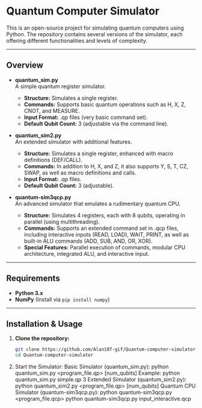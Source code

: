 # Quantum Computer Simulator

This is an open-source project for simulating quantum computers using Python. The repository contains several versions of the simulator, each offering different functionalities and levels of complexity.

---

## Overview

- **quantum_sim.py**  
  A simple quantum register simulator.
  - **Structure:** Simulates a single register.
  - **Commands:** Supports basic quantum operations such as H, X, Z, CNOT, and MEASURE.
  - **Input Format:** .qp files (very basic command set).
  - **Default Qubit Count:** 3 (adjustable via the command line).

- **quantum_sim2.py**  
  An extended simulator with additional features.
  - **Structure:** Simulates a single register, enhanced with macro definitions (DEF/CALL).
  - **Commands:** In addition to H, X, and Z, it also supports Y, S, T, CZ, SWAP, as well as macro definitions and calls.
  - **Input Format:** .qp files.
  - **Default Qubit Count:** 3 (adjustable).

- **quantum-sim3qcp.py**  
  An advanced simulator that emulates a rudimentary quantum CPU.
  - **Structure:** Simulates 4 registers, each with 8 qubits, operating in parallel (using multithreading).
  - **Commands:** Supports an extended command set in .qcp files, including interactive inputs (READ, LOAD), WAIT, PRINT, as well as built-in ALU commands (ADD, SUB, AND, OR, XOR).
  - **Special Features:** Parallel execution of commands, modular CPU architecture, integrated ALU, and interactive input.

---

## Requirements

- **Python 3.x**
- **NumPy** (Install via `pip install numpy`)

---

## Installation & Usage

1. **Clone the repository:**  
   ```bash
   git clone https://github.com/Alan107-gif/Quantum-computer-simulator.git
   cd Quantum-computer-simulator
2. Start the Simulator:
   Basic Simulator (quantum_sim.py):
   python quantum_sim.py <program_file.qp> [num_qubits]
   Example:
   python quantum_sim.py simple.qp 3
Extended Simulator (quantum_sim2.py):
   python quantum_sim2.py <program_file.qp> [num_qubits]
Quantum CPU Simulator (quantum-sim3qcp.py):
   python quantum-sim3qcp.py <program_file.qcp>
   python quantum-sim3qcp.py input_interactive.qcp
